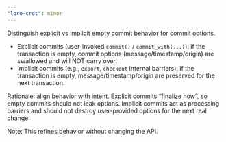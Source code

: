 ```yaml
---
"loro-crdt": minor
---
```


Distinguish explicit vs implicit empty commit behavior for commit options.

- Explicit commits (user-invoked `commit()` / `commit_with(...)`): if the transaction is empty, commit options (message/timestamp/origin) are swallowed and will NOT carry over.
- Implicit commits (e.g., `export`, `checkout` internal barriers): if the transaction is empty, message/timestamp/origin are preserved for the next transaction.

Rationale: align behavior with intent. Explicit commits “finalize now”, so empty commits should not leak options. Implicit commits act as processing barriers and should not destroy user-provided options for the next real change.

Note: This refines behavior without changing the API.
